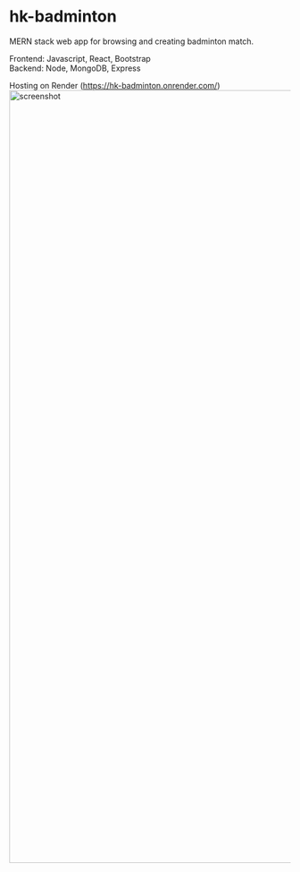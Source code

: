 # hk-badminton
MERN stack web app for browsing and creating badminton match.

Frontend: Javascript, React, Bootstrap </br>
Backend: Node, MongoDB, Express

Hosting on Render (https://hk-badminton.onrender.com/) </br>
<img width="1381" alt="screenshot" src="https://github.com/Henkkk/hk-badminton-client/assets/88356994/b505c79d-bb04-47a4-8824-33df3e2b3f02">

